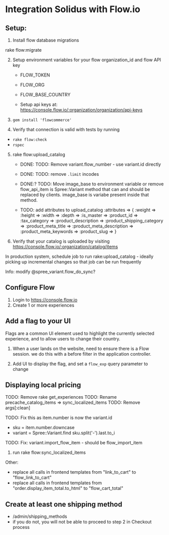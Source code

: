 # Integration Solidus with Flow.io

## Setup:

1. Install flow database migrations

  rake flow:migrate

2. Setup environment variables for your flow organization_id and flow API key

   - FLOW_TOKEN
   - FLOW_ORG
   - FLOW_BASE_COUNTRY

   - Setup api keys at: https://console.flow.io/:organization/organization/api-keys

3. `gem install 'flowcommerce'`

4. Verify that connection is valid with tests by running
  * `rake flow:check`
  * `rspec`

5. rake flow:upload_catalog

   - DONE: TODO: Remove variant.flow_number - use variant.id directly
   - DONE: TODO: remove `.limit` incodes
   - DONE:? TODO: Move image_base to environment variable or remove
    flow_api_item is Spree::Variant method that can and should be replaced by clients.
    image_base is variabe present inside that method.

   - TODO: add attributes to upload_catalog
       :attributes => {
         :weight =>
         :height =>
         :width =>
         :depth =>
         :is_master =>
         :product_id =>
         :tax_category =>
         :product_description =>
         :product_shipping_category =>
         :product_meta_title =>
         :product_meta_description =>
         :product_meta_keywords =>
         :product_slug =>
       }

6. Verify that your catalog is uploaded by visiting https://console.flow.io/:organization/catalog/items

In production system, schedule job to run rake:upload_catalog -
ideally picking up incremental changes so that job can be run
frequently

Info: modify @spree_variant.flow_do_sync?


## Configure Flow

  1. Login to https://console.flow.io
  2. Create 1 or more experiences

## Add a flag to your UI

Flags are a common UI element used to highlight the currently selected
experience, and to allow users to change their country.

  1. When a user lands on the website, need to ensure there is a Flow
  session. we do this with a before filter in the application
  controller.

  2. Add UI to display the flag, and set a `flow_exp` query
  parameter to change


## Displaying local pricing

  TODO: Remove rake  get_experiences
  TODO: Rename precache_catalog_items => sync_localized_items
  TODO: Remove args[:clean]

  TODO: Fix this as item.number is now the variant.id
   - sku        = item.number.downcase
   - variant    = Spree::Variant.find sku.split('-').last.to_i

  TODO:
    Fix: variant.import_flow_item - should be flow_import_item

  1. run rake flow:sync_localized_items


Other:
  * replace all calls in frontend templates from "link_to_cart" to "flow_link_to_cart"
  * replace all calls in frontend templates from "order.display_item_total.to_html" to "flow_cart_total"

## Create at least one shipping method

  * /admin/shipping_methods
  * if you do not, you will not be able to proceed to step 2 in Checkout process